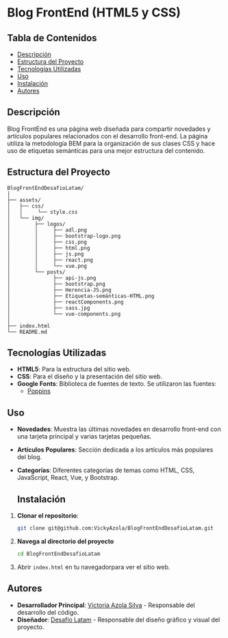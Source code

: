 # Blog FrontEnd (HTML5 y CSS)

## Tabla de Contenidos

- [Descripción](#descripción)
- [Estructura del Proyecto](#estructura-del-proyecto)
- [Tecnologías Utilizadas](#tecnologías-utilizadas)
- [Uso](#uso)
- [Instalación](#instalación)
- [Autores](#autores)

## Descripción

Blog FrontEnd es una página web diseñada para compartir novedades y artículos populares relacionados con el desarrollo front-end. La página utiliza la metodología BEM para la organización de sus clases CSS y hace uso de etiquetas semánticas para una mejor estructura del contenido.

## Estructura del Proyecto

```plaintext
BlogFrontEndDesafioLatam/
│
├── assets/
│   ├── css/
│   │     └── style.css
│   └── img/
│        ├── logos/
│        │     ├── adl.png
│        │     ├── bootstrap-logo.png
│        │     ├── css.png
│        │     ├── html.png
│        │     ├── js.png
│        │     ├── react.png
│        │     └── vue.png
│        └── posts/
│              ├── api-js.png
│              ├── bootstrap.png
│              ├── Herencia-JS.png
│              ├── Etiquetas-semánticas-HTML.png
│              ├── reactComponents.png
│              ├── sass.jpg
│              └── vue-components.png
│
├── index.html
└── README.md
```

## Tecnologías Utilizadas

- **HTML5**: Para la estructura del sitio web.
- **CSS**: Para el diseño y la presentación del sitio web.
- **Google Fonts**: Biblioteca de fuentes de texto. Se utilizaron las fuentes:
  - [Poppins](https://fonts.google.com/specimen/Poppins?query=Poppins)

## Uso

- **Novedades**: Muestra las últimas novedades en desarrollo front-end con una tarjeta principal y varias tarjetas pequeñas.
- **Artículos Populares**: Sección dedicada a los artículos más populares del blog.
- **Categorías**: Diferentes categorías de temas como HTML, CSS, JavaScript, React, Vue, y Bootstrap.

  ## Instalación

1. **Clonar el repositorio**:
    ```bash
    git clone git@github.com:VickyAzola/BlogFrontEndDesafioLatam.git
    ```
2. **Navega al directorio del proyecto**
    ```bash
    cd BlogFrontEndDesafioLatam
    ```
3. Abrir `index.html` en tu navegadorpara ver el sitio web.

## Autores

- **Desarrollador Principal**: [Victoria Azola Silva](https://github.com/VickyAzola) - Responsable del desarrollo del código.
- **Diseñador**: [Desafío Latam](https://desafiolatam.com/admision/?utm_term=desafio%20latam&utm_campaign=Brand&utm_source=adwords&utm_medium=ppc&hsa_acc=1239562006&hsa_cam=16998643182&hsa_grp=136655824715&hsa_ad=596057942540&hsa_src=g&hsa_tgt=kwd-340546658839&hsa_kw=desafio%20latam&hsa_mt=b&hsa_net=adwords&hsa_ver=3&gad_source=1&gclid=CjwKCAjwvvmzBhA2EiwAtHVrbzEJGJPqUuTuFDuNIFtSh4eKqGXcLXmCO9u12vwlU553fGXV93Q5zxoCGmEQAvD_BwE) - Responsable del diseño gráfico y visual del proyecto.
